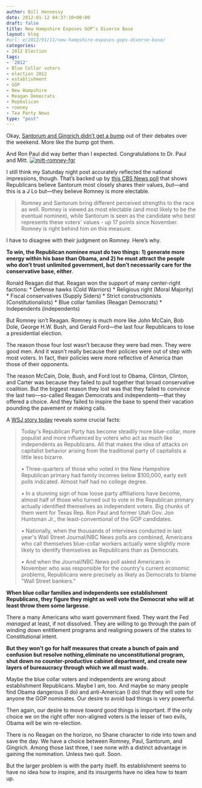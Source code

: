 ```yaml
---
author: Bill Hennessy
date: 2012-01-12 04:37:10+00:00
draft: false
title: New Hampshire Exposes GOP’s Diverse Base
layout: blog
#url: e/2012/01/11/new-hampshire-exposes-gops-diverse-base/
categories:
- 2012 Election
tags:
- '2012'
- Blue Collar voters
- election 2012
- establishment
- GOP
- New Hampshire
- Reagan Democrats
- Repbulican
- romney
- Tea Party News
type: "post"
---
```


Okay, [Santorum and Gingrich didn’t get a bump](https://hennessysview.com/political-science/2012-election-political-science/who-won-the-new-hampshire-republican-debate/) out of their debates over the weekend. More like the bump got them. 

And Ron Paul did way better than I expected. Congratulations to Dr. Paul and Mitt. [![mitt-romney-fgr](https://hennessysview.com/wp-content/uploads/2012/01/mitt-romney-fgr_thumb.jpg)
](https://hennessysview.com/wp-content/uploads/2012/01/mitt-romney-fgr.jpg)

I still think my Saturday night post accurately reflected the national impressions, though. That’s backed up by [this CBS News poll](https://www.cbsnews.com/8301-503544_162-57354892-503544/poll-romney-leads-santorum-surges-into-top-3/?utm_source=feedburner&utm_medium=feed&utm_campaign=Feed%3A+cbsnews%2Ffeed+(CBSNews.com)) that shows Republicans believe Santorum most closely shares their values, _but_—and this is a J Lo but—they believe Romney is more electable. 

> Romney and Santorum bring different perceived strengths to the race as well. Romney is viewed as most electable (and most likely to be the eventual nominee), while Santorum is seen as the candidate who best represents these voters' values - up 17 points since November. Romney is right behind him on this measure.
> 
> 

I have to disagree with their judgment on Romney. Here’s why.

**To win, the Republican nominee must do two things: 1) generate more energy within his base than Obama, and 2) he must attract the people who don’t trust unlimited government, but don’t necessarily care for the conservative base, either**.

Ronald Reagan did that. Reagan won the support of many center-right factions:   * Defense hawks (Cold Warriors)   * Religious right (Moral Majority)   * Fiscal conservatives (Supply Siders)   * Strict constructionists (Constitutionalists)   * Blue collar families (Reagan Democrats)   * Independents (independents)

But Romney isn’t Reagan. Romney is much more like John McCain, Bob Dole, George H.W. Bush, and Gerald Ford—the last four Republicans to lose a presidential election. 

The reason those four lost wasn’t because they were bad men. They were good men. And it wasn’t really because their policies were out of step with most voters. In fact, their policies were more reflective of America than those of their opponents.

The reason McCain, Dole, Bush, and Ford lost to Obama, Clinton, Clinton, and Carter was because they failed to pull together that broad conservative coalition. But the biggest reason they lost was that they failed to convince the last two—so-called Reagan Democrats and independents—that they offered a choice. And they failed to inspire the base to spend their vacation pounding the pavement or making calls.

A [WSJ story today](https://online.wsj.com/article/SB10001424052970203436904577152820194293782.html) reveals some crucial facts:

> Today's Republican Party has become steadily more blue-collar, more populist and more influenced by voters who act as much like independents as Republicans. All that makes the idea of attacks on capitalist behavior arising from the traditional party of capitalists a little less bizarre.
> 
> • Three-quarters of those who voted in the New Hampshire Republican primary had family incomes below $100,000, early exit polls indicated. Almost half had no college degree. 
> 
> • In a stunning sign of how loose party affiliations have become, almost half of those who turned out to vote in the Republican primary actually identified themselves as independent voters. Big chunks of them went for Texas Rep. Ron Paul and former Utah Gov. Jon Huntsman Jr., the least-conventional of the GOP candidates. 
> 
> • Nationally, when the thousands of interviews conducted in last year's Wall Street Journal/NBC News polls are combined, Americans who call themselves blue-collar workers actually were slightly more likely to identify themselves as Republicans than as Democrats. 
> 
> • And when the Journal/NBC News poll asked Americans in November who was responsible for the country's current economic problems, Republicans were precisely as likely as Democrats to blame "Wall Street bankers."
> 
> 

**When blue collar families and independents see establishment Republicans, they figure they might as well vote the Democrat who will at least throw them some largesse**.

There a many Americans who want government fixed. They want the Fed _managed_ at least, if not dissolved. They are willing to go through the pain of winding down entitlement programs and realigning powers of the states to Constitutional intent.

**But they won’t go for half measures that create a bunch of pain and confusion but resolve nothing,eliminate no unconstitutional program, shut down no counter-productive cabinet department, and create new layers of bureaucracy through which we all must wade.**

Maybe the blue collar voters and independents are wrong about establishment Republicans. Maybe I am, too. And maybe so many people find Obama dangerous (I do) and anti-American (I do) that they will vote for anyone the GOP nominates. Our desire to avoid bad things is very powerful. 

Then again, our desire to move _toward_ good things is important. If the only choice we on the right offer non-aligned voters is the lesser of two evils, Obama will be win re-election.

There is no Reagan on the horizon, no Shane character to ride into town and save the day. We have a choice between Romney, Paul, Santorum, and Gingrich. Among those last three, I see none with a distinct advantage in gaining the nomination. Unless two quit. Soon. 

But the larger problem is with the party itself. Its establishment seems to have no idea how to inspire, and its insurgents have no idea how to team up. 
